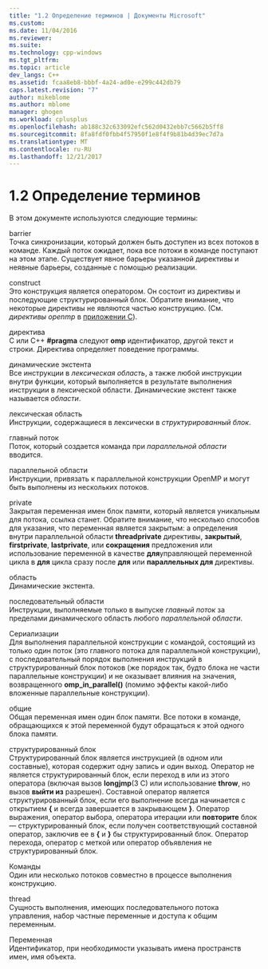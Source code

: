 ```yaml
---
title: "1.2 Определение терминов | Документы Microsoft"
ms.custom: 
ms.date: 11/04/2016
ms.reviewer: 
ms.suite: 
ms.technology: cpp-windows
ms.tgt_pltfrm: 
ms.topic: article
dev_langs: C++
ms.assetid: fcaa8eb8-bbbf-4a24-ad0e-e299c442db79
caps.latest.revision: "7"
author: mikeblome
ms.author: mblome
manager: ghogen
ms.workload: cplusplus
ms.openlocfilehash: ab188c32c633092efc562d0432ebb7c5662b5ff8
ms.sourcegitcommit: 8fa8fdf0fbb4f57950f1e8f4f9b81b4d39ec7d7a
ms.translationtype: MT
ms.contentlocale: ru-RU
ms.lasthandoff: 12/21/2017
---
```

# <a name="12-definition-of-terms"></a>1.2 Определение терминов
В этом документе используются следующие термины:  
  
 barrier  
 Точка синхронизации, который должен быть доступен из всех потоков в команде.  Каждый поток ожидает, пока все потоки в команде поступают на этом этапе. Существует явное барьеры указанной директивы и неявные барьеры, созданные с помощью реализации.  
  
 construct  
 Это конструкция является оператором. Он состоит из директивы и последующие структурированный блок. Обратите внимание, что некоторые директивы не являются частью конструкцию. (См. *директивы openmp* в [приложении C](../../parallel/openmp/c-openmp-c-and-cpp-grammar.md)).  
  
 директива  
 C или C++ **#pragma** следуют **omp** идентификатор, другой текст и строки. Директива определяет поведение программы.  
  
 динамические экстента  
 Все инструкции в *лексическая область*, а также любой инструкции внутри функции, который выполняется в результате выполнения инструкции в лексической области. Динамические экстент также называется *области*.  
  
 лексическая область  
 Инструкции, содержащиеся в лексически в *структурированный блок*.  
  
 главный поток  
 Поток, который создается команда при *параллельной области* вводится.  
  
 параллельной области  
 Инструкции, привязать к параллельной конструкции OpenMP и могут быть выполнены из нескольких потоков.  
  
 private  
 Закрытая переменная имен блок памяти, который является уникальным для потока, ссылка станет. Обратите внимание, что несколько способов для указания, что переменная является закрытым: a определения внутри параллельной области **threadprivate** директивы, **закрытый**, **firstprivate**, **lastprivate**, или **сокращения** предложения или использование переменной в качестве **для**управляющей переменной цикла в **для** цикла сразу после **для** или **параллельных для** директивы.  
  
 область  
 Динамические экстента.  
  
 последовательный области  
 Инструкции, выполняемые только в выпуске *главный поток* за пределами динамического область любого *параллельной области*.  
  
 Сериализации  
 Для выполнения параллельной конструкции с командой, состоящий из только один поток (это главного потока для параллельной конструкции), с последовательный порядок выполнения инструкций в структурированный блок потоков (же порядок так, будто блока не части параллельные конструкции) и не оказывает влияния на значения, возвращенного **omp_in_parallel()** (помимо эффекты какой-либо вложенные параллельные конструкции).  
  
 общие  
 Общая переменная имен один блок памяти. Все потоки в команде, обращающихся к этой переменной будут обращаться к этой одного блока памяти.  
  
 структурированный блок  
 Структурированный блок является инструкцией (в одном или составные), которая содержит одну запись и один выход. Оператор не является структурированный блок, если переход в или из этого оператора (включая вызов **longjmp**(3 C) или использование **throw**, но вызов **выйти из** разрешен). Составной оператор является структурированный блок, если его выполнение всегда начинается с открытием **{** и всегда завершается в закрывающем **}**. Оператор выражения, оператор выбора, оператора итерации или **повторите** блок — структурированный блок, если получен соответствующий составной оператор, заключив ее в **{** и **}** бы структурированный блок. Оператор перехода, оператор с меткой или оператор объявления не структурированный блок.  
  
 Команды  
 Один или несколько потоков совместно в процессе выполнения конструкцию.  
  
 thread  
 Сущность выполнения, имеющих последовательного потока управления, набор частные переменные и доступа к общим переменным.  
  
 Переменная  
 Идентификатор, при необходимости указывать имена пространств имен, имя объекта.